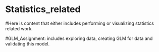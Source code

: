 # Statistics_related
#Here is content that either includes performing or visualizing statistics related work.

#GLM_Assignment: includes exploring data, creating GLM for data and validating this model.
